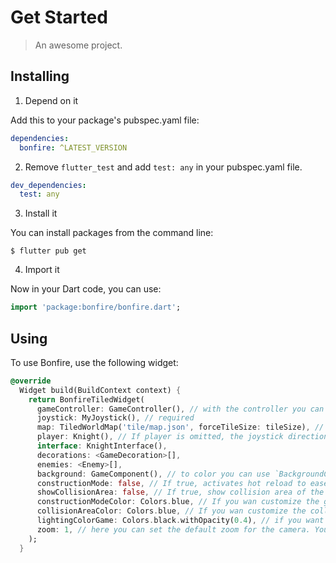 # Get Started

> An awesome project.

## Installing

1. Depend on it

Add this to your package's pubspec.yaml file:

```yaml
dependencies:
  bonfire: ^LATEST_VERSION
```

2. Remove `flutter_test` and add `test: any` in your pubspec.yaml file.

```yaml
dev_dependencies:
  test: any
```

3. Install it

You can install packages from the command line:

```
$ flutter pub get
```

4. Import it

Now in your Dart code, you can use:

```dart
import 'package:bonfire/bonfire.dart';
```

## Using

To use Bonfire, use the following widget:

```dart
@override
  Widget build(BuildContext context) {
    return BonfireTiledWidget(
      gameController: GameController(), // with the controller you can listen to all components of the game, control them and or add new ones.
      joystick: MyJoystick(), // required
      map: TiledWorldMap('tile/map.json', forceTileSize: tileSize), // required
      player: Knight(), // If player is omitted, the joystick directional will control the map view, being very useful in the process of building maps
      interface: KnightInterface(),
      decorations: <GameDecoration>[],
      enemies: <Enemy>[],
      background: GameComponent(), // to color you can use `BackgroundColorGame(Colors.blue)` or create your own background (to use parallax for example) extending from `GameComponent`
      constructionMode: false, // If true, activates hot reload to ease the map constructions and draws the grid
      showCollisionArea: false, // If true, show collision area of the elements
      constructionModeColor: Colors.blue, // If you wan customize the grid color.
      collisionAreaColor: Colors.blue, // If you wan customize the collision area color.
      lightingColorGame: Colors.black.withOpacity(0.4), // if you want to add general lighting for the game
      zoom: 1, // here you can set the default zoom for the camera. You can still zoom directly on the camera
    );
  }
```